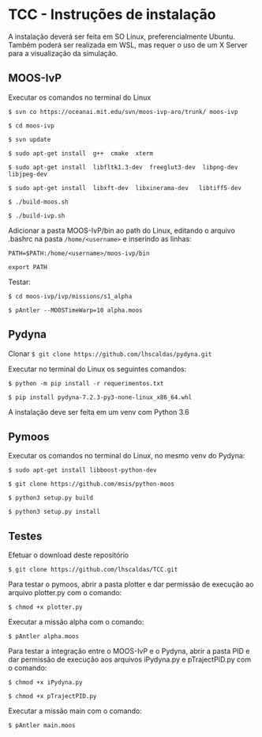 # TCC - Instruções de instalação
A instalação deverá ser feita em SO Linux, preferencialmente Ubuntu. 
Também poderá ser realizada em WSL, mas requer o uso de um X Server para a visualização da simulação.
## MOOS-IvP
Executar os comandos no terminal do Linux

  `$ svn co https://oceanai.mit.edu/svn/moos-ivp-aro/trunk/ moos-ivp`
  
  `$ cd moos-ivp`
  
  `$ svn update`
  
  `$ sudo apt-get install  g++  cmake  xterm` 
  
  `$ sudo apt-get install  libfltk1.3-dev  freeglut3-dev  libpng-dev  libjpeg-dev` 
  
  `$ sudo apt-get install  libxft-dev  libxinerama-dev   libtiff5-dev`
  
  `$ ./build-moos.sh`
  
  `$ ./build-ivp.sh`
  
Adicionar a pasta MOOS-IvP/bin ao path do Linux, editando o arquivo .bashrc na pasta `/home/<username>` e inserindo as linhas:
  
   `PATH=$PATH:/home/<username>/moos-ivp/bin`
  
   `export PATH`
  
Testar:
  
  `$ cd moos-ivp/ivp/missions/s1_alpha`
  
  `$ pAntler --MOOSTimeWarp=10 alpha.moos`
  
## Pydyna
Clonar `$ git clone https://github.com/lhscaldas/pydyna.git`
  
Executar no terminal do Linux os seguintes comandos:
  
  `$ python -m pip install -r requerimentos.txt`
  
  `$ pip install pydyna-7.2.3-py3-none-linux_x86_64.whl`
  
A instalação deve ser feita em um venv com Python 3.6

## Pymoos
Executar os comandos no terminal do Linux, no mesmo venv do Pydyna:

  `$ sudo apt-get install libboost-python-dev`
  
  `$ git clone https://github.com/msis/python-moos`
  
  `$ python3 setup.py build`
  
  `$ python3 setup.py install`
  
## Testes
Efetuar o download deste repositório 

  `$ git clone https://github.com/lhscaldas/TCC.git`

Para testar o pymoos, abrir a pasta plotter e dar permissão de execução ao arquivo plotter.py com o comando:

  `$ chmod +x plotter.py`
  
Executar a missão alpha com o comando:

  `$ pAntler alpha.moos`
  
Para testar a integração entre o MOOS-IvP e o Pydyna, abrir a pasta PID e dar permissão de execução aos arquivos iPydyna.py e pTrajectPID.py com o comando:

  `$ chmod +x iPydyna.py`
  
  `$ chmod +x pTrajectPID.py`
  
Executar a missão main com o comando:

  `$ pAntler main.moos`
